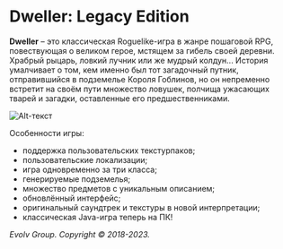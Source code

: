 # Dweller: Legacy Edition

**Dweller** – это классическая Roguelike-игра в жанре пошаговой RPG, повествующая о великом герое, мстящем за гибель своей деревни. Храбрый рыцарь, ловкий лучник или же мудрый колдун... История умалчивает о том, кем именно был тот загадочный путник, отправившийся в подземелье Короля Гоблинов, но он непременно встретит на своём пути множество ловушек, полчища ужасающих тварей и загадки, оставленные его предшественниками.

![Alt-текст](https://dub1401.github.io/Images/Dweller.jpg "Dweller: Legacy Edition")

Особенности игры:
+ поддержка пользовательских текстурпаков;
+ пользовательские локализации;
+ игра одновременно за три класса;
+ генерируемые подземелья;
+ множество предметов с уникальным описанием;
+ обновлённый интерфейс;
+ оригинальный саундтрек и текстуры в новой интерпретации;
+ классическая Java-игра теперь на ПК!

_Evolv Group. Copyright © 2018-2023._
